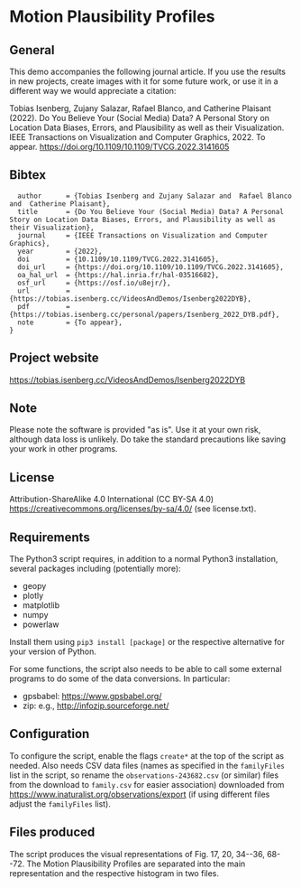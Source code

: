# Motion Plausibility Profiles

## General
This demo accompanies the following journal article. If you use the results in new projects, create images with it for some future work, or use it in a different way we would appreciate a citation:

Tobias Isenberg, Zujany Salazar, Rafael Blanco, and Catherine Plaisant (2022). Do You Believe Your (Social Media) Data? A Personal Story on Location Data Biases, Errors, and Plausibility as well as their Visualization. IEEE Transactions on Visualization and Computer Graphics, 2022. To appear. https://doi.org/10.1109/10.1109/TVCG.2022.3141605

## Bibtex
```@ARTICLE{Isenberg:2022:DYB,
  author      = {Tobias Isenberg and Zujany Salazar and  Rafael Blanco and  Catherine Plaisant},
  title       = {Do You Believe Your (Social Media) Data? A Personal Story on Location Data Biases, Errors, and Plausibility as well as their Visualization},
  journal     = {IEEE Transactions on Visualization and Computer Graphics},
  year        = {2022},
  doi         = {10.1109/10.1109/TVCG.2022.3141605},
  doi_url     = {https://doi.org/10.1109/10.1109/TVCG.2022.3141605},
  oa_hal_url  = {https://hal.inria.fr/hal-03516682},
  osf_url     = {https://osf.io/u8ejr/},
  url         = {https://tobias.isenberg.cc/VideosAndDemos/Isenberg2022DYB},
  pdf         = {https://tobias.isenberg.cc/personal/papers/Isenberg_2022_DYB.pdf},
  note        = {To appear},
}
```

## Project website
https://tobias.isenberg.cc/VideosAndDemos/Isenberg2022DYB

## Note
Please note the software is provided "as is".  Use it at your own risk, although data loss is unlikely. Do take the standard precautions like saving your work in other programs.

## License
Attribution-ShareAlike 4.0 International (CC BY-SA 4.0) https://creativecommons.org/licenses/by-sa/4.0/
(see license.txt).

## Requirements
The Python3 script requires, in addition to a normal Python3 installation, several packages including (potentially more):
* geopy
* plotly
* matplotlib
* numpy
* powerlaw

Install them using ```pip3 install [package]``` or the respective alternative for your version of Python.

For some functions, the script also needs to be able to call some external programs to do some of the data conversions. In particular:
* gpsbabel: https://www.gpsbabel.org/
* zip: e.g., http://infozip.sourceforge.net/

## Configuration
To configure the script, enable the flags ```create*``` at the top of the script as needed. Also needs CSV data files (names as specified in the ```familyFiles``` list in the script, so rename the ```observations-243682.csv``` (or similar) files from the download to ```family.csv``` for easier association) downloaded from https://www.inaturalist.org/observations/export (if using different files adjust the ```familyFiles``` list).

## Files produced
The script produces the visual representations of Fig. 17, 20, 34--36, 68--72. The Motion Plausibility Profiles are separated into the main representation and the respective histogram in two files.
